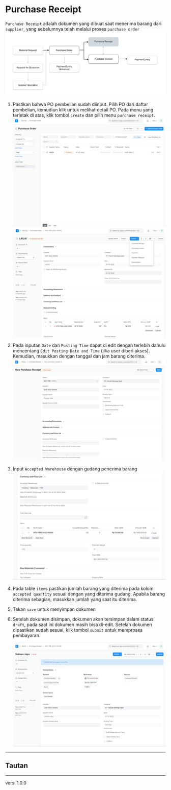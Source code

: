 # Purchase Receipt
`Purchase Receipt` adalah dokumen yang dibuat saat menerima barang dari `supplier`, yang sebelumnya telah melalui proses `purchase order`
   ![](/assets/purchase-receipt-flow.PNG)

1. Pastikan bahwa PO pembelian sudah diinput. Pilih PO dari daftar pembelian, kemudian klik untuk melihat detail PO.  Pada menu yang terletak di atas, klik tombol `create` dan pilih menu `purchase receipt`.
   ![](/assets/DP0.PNG)
   ![](/assets/DP1.PNG)


2. Pada inputan `Date` dan `Posting Time` dapat di edit dengan terlebih dahulu mencentang `Edit Posting Date and Time` (jika user diberi akses). Kemudian, masukkan dengan tanggal dan jam barang diterima.
   ![](/assets/pr1.PNG)
   
3. Input `Accepted Warehouse` dengan gudang penerima barang
   ![](/assets/pr2.PNG)

4. Pada table `items` pastikan jumlah barang yang diterima pada kolom `accepted quantity` sesuai dengan yang diterima gudang. Apabila barang diterima sebagian, masukkan jumlah yang saat itu diterima.

5. Tekan `save` untuk menyimpan dokumen

6. Setelah dokumen disimpan, dokumen akan tersimpan dalam status `draft`, pada saat ini dokumen masih bisa di-edit. Setelah dokumen dipastikan sudah sesuai, klik tombol `submit` untuk memproses pembayaran. 

   ![](/assets/pr3.PNG)

------------------
## Tautan

------------------
versi 1.0.0
